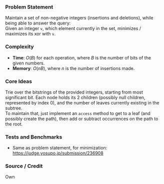 ### Problem Statement
Maintain a set of non-negative integers (insertions and deletions), while being able to answer the query:<br>
Given an integer `v`, which element currently in the set, minimizes / maximizes its xor with `v`.

### Complexity
- **Time**: $O(B)$ for each operation, where $B$ is the number of bits of the given numbers.
- **Memory**: $O(nB)$, where $n$ is the number of insertions made.

### Core Ideas
Trie over the bitstrings of the provided integers, starting from most significant bit. Each node holds its 2 children (possibly null children, represented by index 0), and the number of leaves currently existing in the subtree.<br>
To maintain that, just implement an `access` method to get to a leaf (and possibly create the path), then add or subtract occurrences on the path to the root.

### Tests and Benchmarks
- Same as problem statement, for minimization: https://judge.yosupo.jp/submission/236908

### Source / Credit
Own